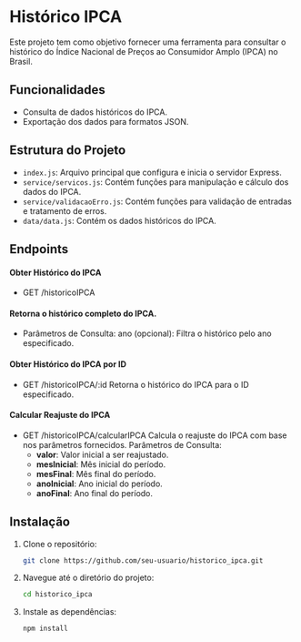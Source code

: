 # Histórico IPCA

Este projeto tem como objetivo fornecer uma ferramenta para consultar o histórico do Índice Nacional de Preços ao Consumidor Amplo (IPCA) no Brasil.

## Funcionalidades

- Consulta de dados históricos do IPCA.
- Exportação dos dados para formatos JSON.

## Estrutura do Projeto

- `index.js`: Arquivo principal que configura e inicia o servidor Express.
- `service/servicos.js`: Contém funções para manipulação e cálculo dos dados do IPCA.
- `service/validacaoErro.js`: Contém funções para validação de entradas e tratamento de erros.
- `data/data.js`: Contém os dados históricos do IPCA.

## Endpoints

#### Obter Histórico do IPCA

- GET /historicoIPCA

#### Retorna o histórico completo do IPCA.

- Parâmetros de Consulta:
  ano (opcional): Filtra o histórico pelo ano especificado.

#### Obter Histórico do IPCA por ID

- GET /historicoIPCA/:id
  Retorna o histórico do IPCA para o ID especificado.

#### Calcular Reajuste do IPCA

- GET /historicoIPCA/calcularIPCA
  Calcula o reajuste do IPCA com base nos parâmetros fornecidos.
  Parâmetros de Consulta:
  - **valor**: Valor inicial a ser reajustado.
  - **mesInicial**: Mês inicial do período.
  - **mesFinal**: Mês final do período.
  - **anoInicial**: Ano inicial do período.
  - **anoFinal**: Ano final do período.

## Instalação

1. Clone o repositório:
   ```bash
   git clone https://github.com/seu-usuario/historico_ipca.git
   ```
2. Navegue até o diretório do projeto:
   ```bash
   cd historico_ipca
   ```
3. Instale as dependências:
   ```bash
   npm install
 ```
